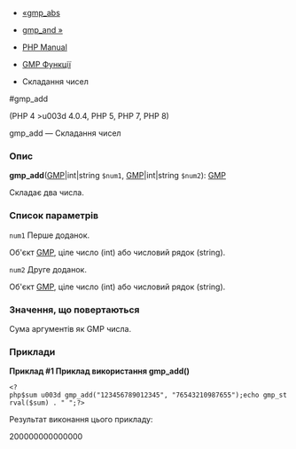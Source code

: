 - [«gmp_abs](function.gmp-abs.md)
- [gmp_and »](function.gmp-and.md)

- [PHP Manual](index.md)
- [GMP Функції](ref.gmp.md)
- Складання чисел

#gmp_add

(PHP 4 \>u003d 4.0.4, PHP 5, PHP 7, PHP 8)

gmp_add — Складання чисел

### Опис

**gmp_add**([GMP](class.gmp.md)\|int\|string `$num1`,
[GMP](class.gmp.md)\|int\|string `$num2`): [GMP](class.gmp.md)

Складає два числа.

### Список параметрів

`num1`
Перше доданок.

Об'єкт [GMP](class.gmp.md), ціле число (int) або числовий рядок
(string).

`num2`
Друге доданок.

Об'єкт [GMP](class.gmp.md), ціле число (int) або числовий рядок
(string).

### Значення, що повертаються

Сума аргументів як GMP числа.

### Приклади

**Приклад #1 Приклад використання **gmp_add()****

` <?php$sum u003d gmp_add("123456789012345", "76543210987655");echo gmp_strval($sum) . "
";?> `

Результат виконання цього прикладу:

200000000000000
